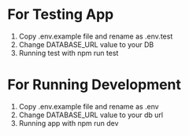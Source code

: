 # For Testing App
1. Copy .env.example file and rename as .env.test
2. Change DATABASE_URL value to your DB
3. Running test with npm run test


# For Running Development 
1. Copy .env.example file and rename as .env
2. Change DATABASE_URL value to your db url
3. Running app with npm run dev